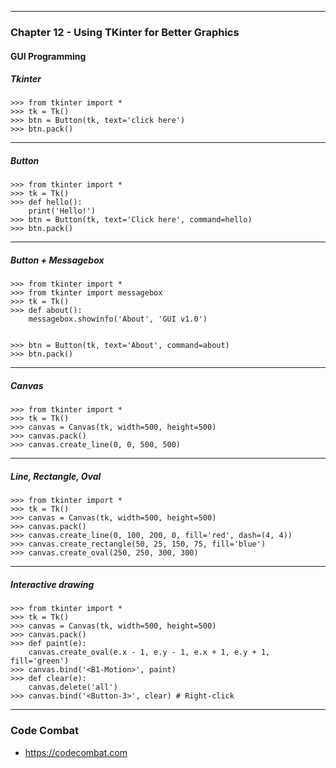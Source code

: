 * * *


### Chapter 12 - Using TKinter for Better Graphics

#### GUI Programming

##### Tkinter
```
>>> from tkinter import *
>>> tk = Tk()
>>> btn = Button(tk, text='click here')
>>> btn.pack()
```

* * *

##### Button
```
>>> from tkinter import *
>>> tk = Tk()
>>> def hello():
	print('Hello!')
>>> btn = Button(tk, text='Click here', command=hello)
>>> btn.pack()
```

* * *

##### Button + Messagebox
```
>>> from tkinter import *
>>> from tkinter import messagebox
>>> tk = Tk()
>>> def about():
	messagebox.showinfo('About', 'GUI v1.0')


>>> btn = Button(tk, text='About', command=about)
>>> btn.pack()
```

* * *

##### Canvas
```
>>> from tkinter import *
>>> tk = Tk()
>>> canvas = Canvas(tk, width=500, height=500)
>>> canvas.pack()
>>> canvas.create_line(0, 0, 500, 500)
```

* * *

##### Line, Rectangle, Oval
```
>>> from tkinter import *
>>> tk = Tk()
>>> canvas = Canvas(tk, width=500, height=500)
>>> canvas.pack()
>>> canvas.create_line(0, 100, 200, 0, fill='red', dash=(4, 4))
>>> canvas.create_rectangle(50, 25, 150, 75, fill='blue')
>>> canvas.create_oval(250, 250, 300, 300)
```

* * *

##### Interactive drawing
```
>>> from tkinter import *
>>> tk = Tk()
>>> canvas = Canvas(tk, width=500, height=500)
>>> canvas.pack()
>>> def paint(e):
	canvas.create_oval(e.x - 1, e.y - 1, e.x + 1, e.y + 1, fill='green')
>>> canvas.bind('<B1-Motion>', paint)
>>> def clear(e):
	canvas.delete('all')
>>> canvas.bind('<Button-3>', clear) # Right-click
```

* * *

### Code Combat
- https://codecombat.com
